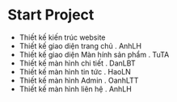 # Start Project


- Thiết kế kiến trúc website
- Thiết kế giao diện trang chủ 
    . AnhLH
- Thiết kế giao diện Màn hính sản phẩm
    . TuTA
- Thiết kế màn hình chi tiết
    . DanLBT
- Thiết kế màn hình tin tức 
    . HaoLN
- Thiết kế màn hình Admin
    . OanhLTT
- Thiết kế màn hình liên hệ
    . AnhLH